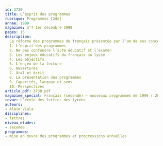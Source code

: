 ```yaml
---
id: 3730
title: L’esprit des programmes
rubrique: Programmes [2de]
annee: 1999
magazine: n°7 1er décembre 1999
pages: 15
description: 
  La réforme des programmes de français présentée par l’un de ses concepteurs…
  1. L’esprit des programmes
  2. Ne pas confondre l’acte éducatif et l’examen
  3. Les enjeux éducatifs du français au lycée
  4. Les objectifs
  5. L’enjeu de la lecture
  6. Ouvertures
  7. Oral et écrit
  8. La présentation des programmes
  9. Capacités, langage et sens
  10. Perspectives
article_pdf: 3730.pdf
magazine_special: Français (seconde) – nouveaux programmes de 1999 / 2000
revue: L’école des lettres des lycées
auteurs:
- Alain Viala
disciplines:
- lettres
niveau_etudes:
- seconde
programmes:
- mise en œuvre des programmes et progressions annuelles
---
```

